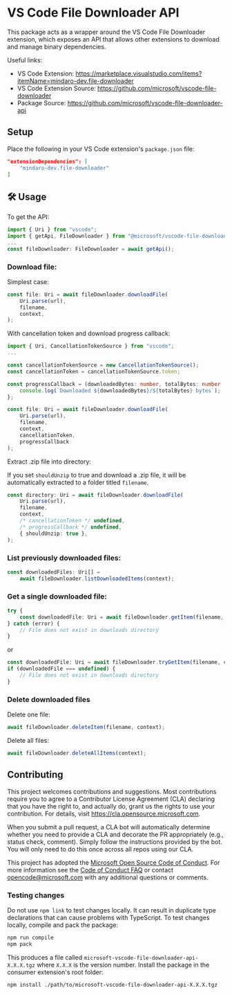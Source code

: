 # VS Code File Downloader API

This package acts as a wrapper around the VS Code File Downloader extension,
which exposes an API that allows other extensions to download and manage binary
dependencies.

Useful links:

-   VS Code Extension:
    https://marketplace.visualstudio.com/items?itemName=mindaro-dev.file-downloader
-   VS Code Extension Source:
    https://github.com/microsoft/vscode-file-downloader
-   Package Source: https://github.com/microsoft/vscode-file-downloader-api

## Setup

Place the following in your VS Code extension's `package.json` file:

```json
"extensionDependencies": [
    "mindaro-dev.file-downloader"
]
```

## 🛠️ Usage

To get the API:

```typescript
import { Uri } from "vscode";
import { getApi, FileDownloader } from "@microsoft/vscode-file-downloader-api";
...
const fileDownloader: FileDownloader = await getApi();
```

### Download file:

Simplest case:

```typescript
const file: Uri = await fileDownloader.downloadFile(
	Uri.parse(url),
	filename,
	context,
);
```

With cancellation token and download progress callback:

```typescript
import { Uri, CancellationTokenSource } from "vscode";
...

const cancellationTokenSource = new CancellationTokenSource();
const cancellationToken = cancellationTokenSource.token;

const progressCallback = (downloadedBytes: number, totalBytes: number | undefined) => {
    console.log(`Downloaded ${downloadedBytes}/${totalBytes} bytes`);
};

const file: Uri = await fileDownloader.downloadFile(
    Uri.parse(url),
    filename,
    context,
    cancellationToken,
    progressCallback
);
```

Extract .zip file into directory:

If you set `shouldUnzip` to true and download a .zip file, it will be
automatically extracted to a folder titled `filename`.

```typescript
const directory: Uri = await fileDownloader.downloadFile(
	Uri.parse(url),
	filename,
	context,
	/* cancellationToken */ undefined,
	/* progressCallback */ undefined,
	{ shouldUnzip: true },
);
```

### List previously downloaded files:

```typescript
const downloadedFiles: Uri[] =
	await fileDownloader.listDownloadedItems(context);
```

### Get a single downloaded file:

```typescript
try {
	const downloadedFile: Uri = await fileDownloader.getItem(filename, context);
} catch (error) {
	// File does not exist in downloads directory
}
```

or

```typescript
const downloadedFile: Uri = await fileDownloader.tryGetItem(filename, context);
if (downloadedFile === undefined) {
	// File does not exist in downloads directory
}
```

### Delete downloaded files

Delete one file:

```typescript
await fileDownloader.deleteItem(filename, context);
```

Delete all files:

```typescript
await fileDownloader.deleteAllItems(context);
```

## Contributing

This project welcomes contributions and suggestions. Most contributions require
you to agree to a Contributor License Agreement (CLA) declaring that you have
the right to, and actually do, grant us the rights to use your contribution. For
details, visit https://cla.opensource.microsoft.com.

When you submit a pull request, a CLA bot will automatically determine whether
you need to provide a CLA and decorate the PR appropriately (e.g., status check,
comment). Simply follow the instructions provided by the bot. You will only need
to do this once across all repos using our CLA.

This project has adopted the
[Microsoft Open Source Code of Conduct](https://opensource.microsoft.com/codeofconduct/).
For more information see the
[Code of Conduct FAQ](https://opensource.microsoft.com/codeofconduct/faq/) or
contact [opencode@microsoft.com](mailto:opencode@microsoft.com) with any
additional questions or comments.

### Testing changes

Do not use `npm link` to test changes locally. It can result in duplicate type
declarations that can cause problems with TypeScript. To test changes locally,
compile and pack the package:

```bash
npm run compile
npm pack
```

This produces a file called `microsoft-vscode-file-downloader-api-X.X.X.tgz`
where `X.X.X` is the version number. Install the package in the consumer
extension's root folder:

```bash
npm install ./path/to/microsoft-vscode-file-downloader-api-X.X.X.tgz
```
